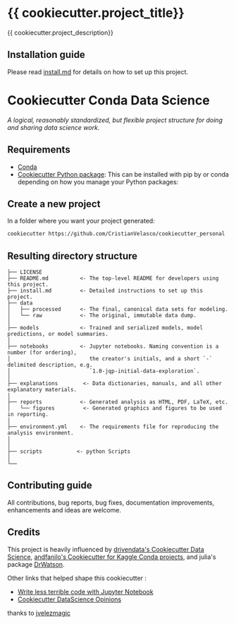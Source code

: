 # {{ cookiecutter.project_title}}

{{ cookiecutter.project_description}}

## Installation guide

Please read [install.md](install.md) for details on how to set up this project.

# Cookiecutter Conda Data Science

_A logical, reasonably standardized, but flexible project structure for doing and sharing data science work._

## Requirements

- [Conda](https://docs.conda.io/projects/conda/en/latest/user-guide/install/download.html)
- [Cookiecutter Python package](http://cookiecutter.readthedocs.org/en/latest/installation.html): This can be installed with pip by or conda depending on how you manage your Python packages:


## Create a new project

In a folder where you want your project generated:

```bash
cookiecutter https://github.com/CristianVelasco/cookiecutter_personal
```

## Resulting directory structure

    ├── LICENSE
    ├── README.md          <- The top-level README for developers using this project.
    ├── install.md         <- Detailed instructions to set up this project.
    ├── data
    │   ├── processed      <- The final, canonical data sets for modeling.
    │   └── raw            <- The original, immutable data dump.
    │
    ├── models             <- Trained and serialized models, model predictions, or model summaries.
    │
    ├── notebooks          <- Jupyter notebooks. Naming convention is a number (for ordering),
    │                         the creator's initials, and a short `-` delimited description, e.g.
    │                         `1.0-jqp-initial-data-exploration`.
    │
    ├── explanations        <- Data dictionaries, manuals, and all other explanatory materials.
    │
    ├── reports            <- Generated analysis as HTML, PDF, LaTeX, etc.
    │   └── figures         <- Generated graphics and figures to be used in reporting.
    │
    ├── environment.yml    <- The requirements file for reproducing the analysis environment.
    │
    │
    ├── scripts           <- python Scripts 
    │
    └── 
## Contributing guide

All contributions, bug reports, bug fixes, documentation improvements, enhancements and ideas are welcome.

## Credits

This project is heavily influenced by [drivendata's Cookiecutter Data Science](https://github.com/drivendata/cookiecutter-data-science), [andfanilo's Cookiecutter for Kaggle Conda projects](https://github.com/andfanilo/cookiecutter-kaggle), and julia's package [DrWatson](https://juliadynamics.github.io/DrWatson.jl/dev/).

Other links that helped shape this cookiecutter :

- [Write less terrible code with Jupyter Notebook](https://blog.godatadriven.com/write-less-terrible-notebook-code)
- [Cookiecutter DataScience Opinions](http://drivendata.github.io/cookiecutter-data-science/#opinions)

thanks to [jvelezmagic](https://github.com/jvelezmagic)
